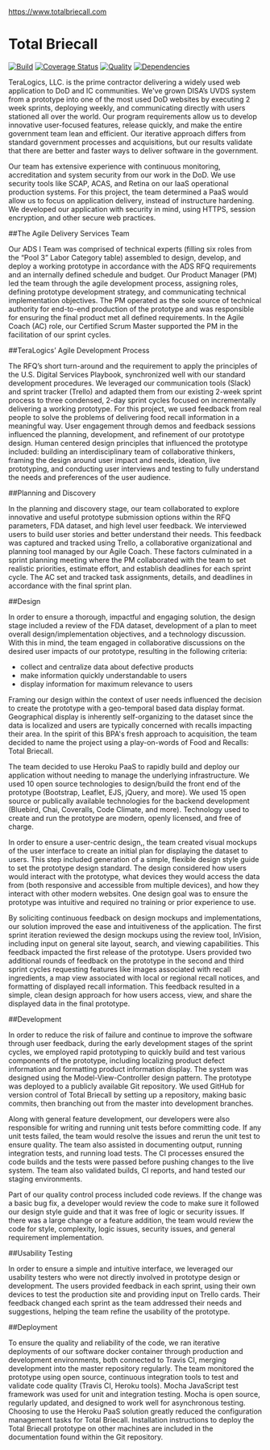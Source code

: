 https://www.totalbriecall.com

# Total Briecall

[![Build](https://travis-ci.org/TeraLogics/TotalBriecall.png)](https://travis-ci.org/TeraLogics/TotalBriecall)
[![Coverage Status](https://coveralls.io/repos/TeraLogics/TotalBriecall/badge.svg)](https://coveralls.io/r/TeraLogics/TotalBriecall)
[![Quality](https://codeclimate.com/github/TeraLogics/TotalBriecall.png)](https://codeclimate.com/github/TeraLogics/TotalBriecall)
[![Dependencies](https://david-dm.org/TeraLogics/TotalBriecall.png)](https://david-dm.org/TeraLogics/TotalBriecall)

TeraLogics, LLC. is the prime contractor delivering a widely used web application to DoD and IC communities. We've grown DISA’s UVDS  system from a prototype into one of the most used DoD websites by executing 2 week sprints, deploying weekly, and communicating directly with users stationed all over the world. Our program requirements allow us to develop innovative user-focused features, release quickly, and make the entire government team lean and efficient. Our iterative approach differs from standard government processes and acquisitions, but our results validate that there are better and faster ways to deliver software in the government. 

Our team has extensive experience with continuous monitoring, accreditation and system security from our work in the DoD. We use security tools like SCAP, ACAS, and Retina on our IaaS operational production systems. For this project, the team determined a PaaS would allow us to focus on application delivery, instead of instructure hardening. We developed our application with security in mind, using HTTPS, session encryption, and other secure web practices. 

##The Agile Delivery Services Team

Our ADS I Team was comprised of technical experts (filling six roles from the “Pool 3” Labor Category table) assembled to design, develop, and deploy a working prototype in accordance with the ADS RFQ requirements and an internally defined schedule and budget. Our Product Manager (PM) led the team through the agile development process, assigning roles, defining prototype development strategy, and communicating technical implementation objectives. The PM operated as the sole source of technical authority for end-to-end production of the prototype and was responsible for ensuring the final product met all defined requirements. In the Agile Coach (AC) role, our Certified Scrum Master supported the PM in the facilitation of our sprint cycles. 

##TeraLogics’ Agile Development Process 

The RFQ’s short turn-around and the requirement to apply the principles of the U.S. Digital Services Playbook, synchronized well with our standard development procedures.  We leveraged our  communication tools (Slack) and  sprint tracker (Trello) and adapted them from our  existing 2-week sprint process to three condensed, 2-day sprint cycles focused on incrementally delivering a working prototype. For this project, we used feedback from real people to solve the problems of delivering food recall information in a meaningful way. User engagement through demos and feedback sessions influenced the planning, development, and refinement of our prototype design. Human centered design principles that influenced the prototype included: building an interdisciplinary team of collaborative thinkers, framing the design around user impact and needs, ideation, live prototyping, and conducting user interviews and testing to fully understand the needs and preferences of the user audience.

##Planning and Discovery

In the planning and discovery stage, our team collaborated to explore innovative and useful prototype submission options within the RFQ parameters, FDA dataset, and high level user feedback. We interviewed users to build user stories and better understand their needs. This feedback was captured and tracked using Trello, a collaborative organizational and planning tool managed by our Agile Coach. These factors culminated in a sprint planning meeting where the PM collaborated with the team to set realistic priorities, estimate effort, and establish deadlines for each sprint cycle. The AC set and tracked task assignments, details, and deadlines in accordance with the final sprint plan.

##Design

In order to ensure a thorough, impactful and engaging solution, the design stage included a review of the FDA dataset, development of a plan to meet overall design/implementation objectives, and a technology discussion. With this in mind, the team engaged in collaborative discussions on the desired user impacts of our prototype, resulting in the following criteria:
  - collect and centralize data about defective products
  - make information quickly understandable to users
  - display information for maximum relevance to users

Framing our design within the context of user needs influenced the decision to create the prototype with a geo-temporal based data display format. Geographical display is inherently self-organizing to the dataset since the data is localized and users are typically concerned with recalls impacting their area. In the spirit of this BPA's fresh approach to acquisition, the team decided to name the project using a play-on-words of Food and Recalls: Total Briecall.

The team decided to use Heroku PaaS to rapidly build and deploy our application without needing to manage the underlying infrastructure. We used 10 open source technologies to design/build the front end of the prototype (Bootstrap, Leaflet, EJS, jQuery, and more). We used 15 open source or publically available technologies for the backend development (Bluebird, Chai, Coveralls, Code Climate, and more). Technology used to create and run the prototype are modern, openly licensed, and free of charge. 

In order to ensure a user-centric design,, the team created visual mockups of the user interface to create an initial plan for displaying the dataset to users. This step included generation of a simple, flexible design style guide to set the prototype design standard. The design considered how users would interact with the prototype, what devices they would access the data from (both responsive and accessible from multiple devices), and how they interact with other modern websites. One design goal was to ensure the prototype was intuitive and required no training or prior experience to use. 

By soliciting continuous feedback on design mockups and implementations, our solution improved the ease and intuitiveness of the application. The first sprint iteration reviewed the design mockups using the review tool, InVision, including input on general site layout, search, and viewing capabilities. This feedback impacted  the first release of the prototype. Users provided two additional rounds of feedback on the prototype in the second and third sprint cycles requesting features like images associated with recall ingredients, a map view associated with local or regional recall notices, and formatting of displayed recall information. This feedback resulted in a simple, clean design approach for how users access, view, and share the displayed data in the final prototype.

##Development

In order to reduce the risk of failure and continue to improve the software through user feedback, during the early development stages of the sprint cycles, we employed rapid prototyping to quickly build and test various components of the prototype, including localizing product defect information and formatting product information display. The system was designed using the Model-View-Controller design pattern. The prototype was deployed to a publicly available Git repository. We used GitHub for version control of Total Briecall by setting up a repository, making basic commits, then branching out from the master into development branches.

Along with general feature development, our developers were also responsible for writing and running unit tests before committing code. If any unit tests failed, the team would resolve the issues and rerun the unit test to ensure quality. The team also assisted in documenting output, running integration tests, and running load tests. The CI processes ensured the code builds and the tests were passed before pushing changes to the live system.  The team also validated builds, CI reports, and hand tested our staging environments.

Part of our quality control process included code reviews. If the change was a basic bug fix, a developer would review the code to make sure it followed our design style guide and that it was free of logic or security issues. If there was a large change or a feature addition, the team would review the code for style, complexity, logic issues, security issues, and general requirement implementation.

##Usability Testing

In order to ensure a simple and intuitive interface, we leveraged our usability testers who were not directly involved in prototype design or development. The users provided feedback in each sprint, using their own devices to test the production site and providing input on Trello cards. Their feedback changed each sprint as the team addressed their needs and suggestions, helping the team refine the usability of the prototype.

##Deployment

To ensure the quality and reliability of the code, we ran iterative deployments of our software docker container through production and development environments, both connected to Travis CI, merging development into the master repository regularly. The team monitored the prototype using open source, continuous integration tools to test and validate code quality (Travis CI, Heroku tools). Mocha JavaScript test framework was used for unit and integration testing. Mocha is open source, regularly updated, and designed to work well for asynchronous testing. Choosing to use the Heroku PaaS solution greatly reduced the configuration management tasks for Total Briecall. Installation instructions to deploy the Total Briecall prototype on other machines are included in the documentation found within the Git repository.

